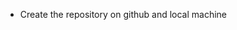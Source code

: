 - Create the repository on github and local machine
<!-- - Initialiaze the repository                             -->
<!-- - node_modules, package.json, package-lock.json          -->
<!-- - Install Express                                        -->
<!-- - Create a server                                        -->
<!-- - Listen to port 7777                                    -->
<!-- - Write request handlers for /test, /dashboard , /hello  -->
<!-- - Install nodemon and update scripts inside package.json -->
<!-- - Difference between carrot (^) vs tilda (~)             -->
<!-- - What are dependencies                                  -->
<!-- - What is the use of -g while npm install nodemon        -->

<!-- EP04:  
- Initialize GIT
- gitignore and add the files to be ignored from changes sorce control -- node_modules
- Create a remote repo in GIThub
- Push all code to remote origin

- Install Postman app and make a workspace/collection and then test API call
- Write logic to handle GET, POST, PATCH, PUT and DELETE API calls and test them on postman

- Explore different kids of roying and use of ?,+,(),* in the routes
- Use of Regex in routes /a/, /.*fly$/
- Go to express documentation and read more about routing
- Reading the query params in the route and reading the dyamic routes.
-->


<!-- EP05 : Middleware &Error Handlers
- Create multiple Route Handlers and play with the code
- next()
- next fucntion and errors along with res.send()
- app.use("/route,rh,[rh2,rh3],rh4,rh5)
- What is a middleware and why do we need it
- How expressjs basically handles request behind the scene
- app.use() vs app.all() difference
- Write a dummy auth middleware for Admin
- Write a dummy auth middleware for all user routes, except  /user/login
- Error handling using app.use("/", (err, req, res, next) => {});
 -->


<!--EP06 - DATABASE, SCHEMA & MODELS/MONGOOSE
- Create a free cluster on mongodb official website (Mongo Atlas)
- Install Mongoose library -- npm i mongoose
- Connect your application to the database  <ConnectionUrl>/devTinder
- Call the connectDB function and connect to database before starting application on 7777 port
- Create a user Schema & user Model
- Create a POST /signup API to add data to database
- Push some documents using API calls from Postman
-->

<!--EP07 - Diving into the APIs
- Difference between the JS Object vs JSON
- Add the express.json middleware to your app
- Make your signup API dynamic to receive data from the end user
- User.findOne() with duplicate email ids, which object returned
- API - GET user by email
- API - FEED API - GET /feed - get all the users from the database
- API - GET userById
- Create a DELETE /user API
- 
-->

<!--EP08 - Data Sanitization and Data Validation
- Explore Schema type options from the documentation
- Add required, unique, min, max, default, trim, minlength
- Create a custom validation function for gender
- Improve the DB Schema - put all appropriate validations on each field in Schema
- Add timestamps to the user schema.
- Data Sanitization - Add API level validations on PATCH request and signup POST API.
- Data Sanitization - Add API validations for each field
- Install Validator from npm
- Explore and Use validator library functions
-->

<!--EP09 - Encypting Passwords
- Validate data in signup API -- create a helper / utility function
- install bcrpt library package
- Create a password hash using bcrypt.hash() and save the user with encrypted password
- Create login API and write the logic
- Compare passwords and throw errors if email or password is invalid
-->

<!--EP10 - Authentication, JWT & Cookies
- Install cookieparser
- Send a dummy cookie to user
- Create GET /profile API and check if you get the cookie back
- Install jsonwebtoken
- In login API, after email and password validation, create a JWT token and send it to user in cookie
- Read the cookie inside your profile API and find the logged in user
- Write your usrAuth middleware
- Add the user Auth middleware in /profile API and a new /sendconnection API
- Set the expiry of JWT token and cookies for 8 hours.
- Create Schema user method to getJWT()
- Create user Schema method to comparePasswords(passwordInputByUser)
-->  

<!--EP11 - Diving into APIs and express router
- Go and explore tinder APIs and Explore the data inside the APIs.
- Create a list of all APIs you can think of in devTinder.
- Group multiple routes under respective routers

- Read documentation for express.router
- Create routes folder for managing auth, profiles, requests routers
- create authRouter, profileRouter, requestRouter
- import these routers in app.js

- Create POST /logout API.
- Create PATCH /profile/edit API.
- Test all APIs.
- Create a PATCH /profile/password API --- Forgot password API.
- Make sure you validate all data in every POST, PATCH APIs.
-->  

<!--EP11 - Logical DB query & Compound Indexes
- Read about compound indexes in mongdb website -- article
- Read more about indexes in mongoDB
- Why do we need an index in DB?
- What are the advantages and disadvantages of creating indexes?
- WHat are the disadvantages of creating lot of indexes
- 
- Create a connectionRequestSchema
- Add proper validation
- Send connection Request API
- Proper validation of data 
- Think about all corner cases and handle them
- $or query and $and query in mongoDB - read more about all logical queries
- Schema.pre("save",function(next) {})
- ALWAYS THINK ABOUT CORNER CASES
-->  